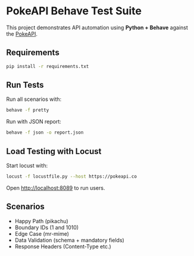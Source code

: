 # PokeAPI Behave Test Suite

This project demonstrates API automation using **Python + Behave** against the [PokeAPI](https://pokeapi.co).

## Requirements
```bash
pip install -r requirements.txt
```

## Run Tests
Run all scenarios with:
```bash
behave -f pretty
```

Run with JSON report:
```bash
behave -f json -o report.json
```

## Load Testing with Locust
Start locust with:
```bash
locust -f locustfile.py --host https://pokeapi.co
```
Open [http://localhost:8089](http://localhost:8089) to run users.

## Scenarios
- Happy Path (pikachu)
- Boundary IDs (1 and 1010)
- Edge Case (mr-mime)
- Data Validation (schema + mandatory fields)
- Response Headers (Content-Type etc.)

